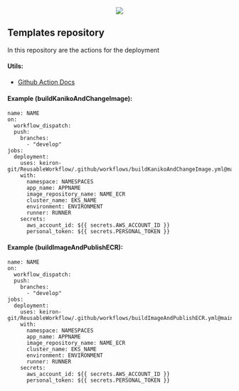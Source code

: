 <p align="center">
  <img src="https://avatars0.githubusercontent.com/u/44036562?s=100&v=4"/> 
</p>

## Templates repository

In this repository are the actions for the deployment

#### Utils:

- [Github Action Docs](https://docs.github.com/es/actions)

#### Example (buildKanikoAndChangeImage):

```
name: NAME
on:
  workflow_dispatch:
  push:
    branches:
      - "develop"
jobs:
  deployment:
    uses: keiron-git/ReusableWorkflow/.github/workflows/buildKanikoAndChangeImage.yml@main
    with:
      namespace: NAMESPACES
      app_name: APPNAME
      image_repository_name: NAME_ECR
      cluster_name: EKS_NAME
      environment: ENVIRONMENT
      runner: RUNNER
    secrets:
      aws_account_id: ${{ secrets.AWS_ACCOUNT_ID }}
      personal_token: ${{ secrets.PERSONAL_TOKEN }}
```

#### Example (buildImageAndPublishECR):

```
name: NAME
on:
  workflow_dispatch:
  push:
    branches:
      - "develop"
jobs:
  deployment:
    uses: keiron-git/ReusableWorkflow/.github/workflows/buildImageAndPublishECR.yml@main
    with:
      namespace: NAMESPACES
      app_name: APPNAME
      image_repository_name: NAME_ECR
      cluster_name: EKS_NAME
      environment: ENVIRONMENT
      runner: RUNNER
    secrets:
      aws_account_id: ${{ secrets.AWS_ACCOUNT_ID }}
      personal_token: ${{ secrets.PERSONAL_TOKEN }}
```
